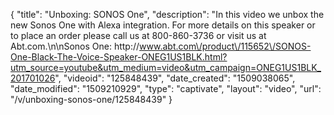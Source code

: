 {
    "title": "Unboxing: SONOS One",
    "description": "In this video we unbox the new Sonos One with Alexa integration.  For more details on this speaker or to place an order please call us at 800-860-3736 or visit us at Abt.com.\n\nSonos One: http:\/\/www.abt.com\/product\/115652\/SONOS-One-Black-The-Voice-Speaker-ONEG1US1BLK.html?utm_source=youtube&utm_medium=video&utm_campaign=ONEG1US1BLK_201701026",
    "videoid": "125848439",
    "date_created": "1509038065",
    "date_modified": "1509210929",
    "type": "captivate",
    "layout": "video",
    "url": "\/v\/unboxing-sonos-one\/125848439"
}